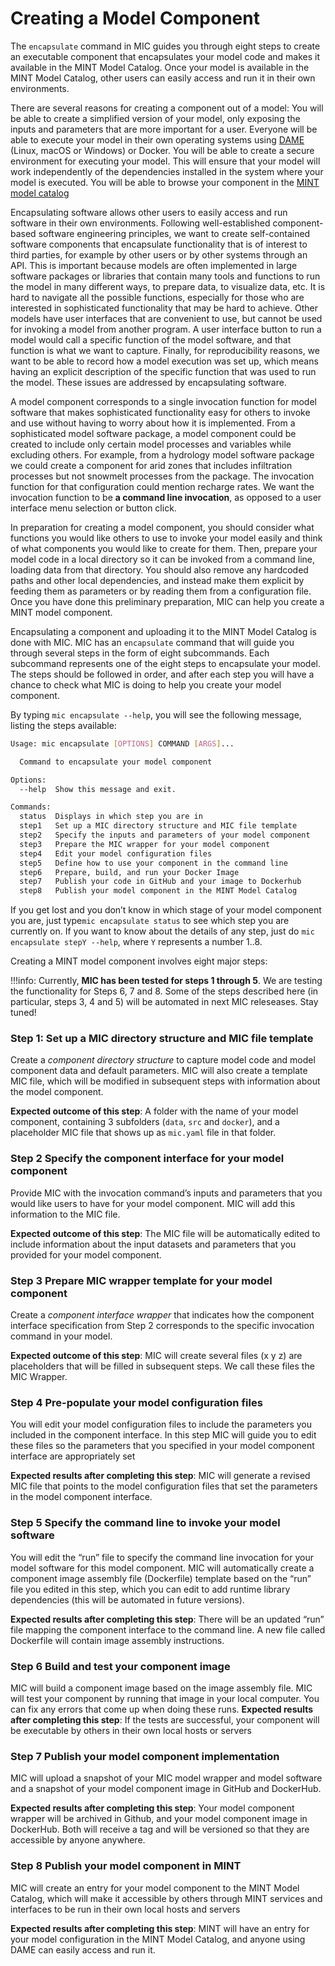 # Creating a Model Component

The `encapsulate` command  in MIC guides you through eight steps to create an executable component that encapsulates your model code and makes it available in the MINT Model Catalog. Once your model is available in the MINT Model Catalog, other users can easily access and run it in their own environments.

There are several reasons for creating a component out of a model:
You will be able to create a simplified version of your model, only exposing the inputs and parameters that are more important for a user.
Everyone will be able to execute your model in their own operating systems using [DAME](dame-cli.readthedocs.io/) (Linux, macOS or Windows) or Docker.
You will be able to create a secure environment for executing your model. This will ensure that your model will work independently of the dependencies installed in the system where your model is executed.
You will be able to browse your component in the [MINT model catalog](https://models.mint.isi.edu/)

Encapsulating software allows other users to easily access and run software in their own environments.  Following well-established component-based software engineering principles, we want to create self-contained software components that encapsulate functionality that is of interest to third parties, for example by other users or by other systems through an API.  This is important because models are often implemented in large software packages or libraries that contain many tools and functions to run the model in many different ways, to prepare data, to visualize data, etc.  It is hard to navigate all the possible functions, especially for those who are interested in sophisticated functionality that may be hard to achieve.  Other models have user interfaces that are convenient to use, but cannot be used for invoking a model from another program.  A user interface button to run a model would call a specific function of the model software, and that function is what we want to capture.  Finally, for reproducibility reasons, we want to be able to record how a model execution was set up, which means having an explicit description of the specific function that was used to run the model.  These issues are addressed by encapsulating software.

A model component corresponds to a single invocation function for model software that makes sophisticated functionality easy for others to invoke and use without having to worry about how it is implemented.  From a sophisticated model software package, a model component could be created to include only certain model processes and variables while excluding others. For example, from a hydrology model software package we could create a component for arid zones that includes infiltration processes but not snowmelt processes from the package.  The invocation function for that configuration could mention recharge rates.   We want the invocation function to be **a command line invocation**, as opposed to a user interface menu selection or button click.  

In preparation for creating a model component, you should consider what functions you would like others to use to invoke your model easily and think of what components you would like to create for them. Then, prepare your model code in a local directory so it can be invoked from a command line, loading data from that directory.  You should also remove any hardcoded paths and other local dependencies, and instead make them explicit by feeding them as parameters or by reading them from a configuration file.  Once you have done this preliminary preparation, MIC can help you create a MINT model component.

Encapsulating a component and uploading it to the MINT Model Catalog is done with MIC.   MIC has an `encapsulate` command that will guide you through several steps in the form of  eight subcommands. Each subcommand represents one of the eight steps to encapsulate your model. The steps should be followed in order, and after each step you will have a chance to check what MIC is doing to help you create your model component.

By typing `mic encapsulate --help`, you will see the following message, listing the steps available:

```bash
Usage: mic encapsulate [OPTIONS] COMMAND [ARGS]...

  Command to encapsulate your model component

Options:
  --help  Show this message and exit.

Commands:
  status  Displays in which step you are in
  step1   Set up a MIC directory structure and MIC file template
  step2   Specify the inputs and parameters of your model component
  step3   Prepare the MIC wrapper for your model component
  step4   Edit your model configuration files 
  step5   Define how to use your component in the command line
  step6   Prepare, build, and run your Docker Image
  step7   Publish your code in GitHub and your image to Dockerhub
  step8   Publish your model component in the MINT Model Catalog
```

If you get lost and you don’t know in which stage of your model component you are,  just type`mic encapsulate status` to see which step you are currently on. If you want to know about the details of any step, just do `mic encapsulate stepY --help`, where `Y` represents a number 1..8.

Creating a MINT model component involves eight major steps:

!!!info:
  Currently, **MIC has been tested for steps 1 through 5**. We are testing the functionality for Steps 6, 7 and 8.
  Some of the steps described here (in particular, steps 3, 4 and 5) will be automated in next MIC releseases. Stay tuned!

### Step 1: Set up a MIC directory structure and MIC file template


Create a *component directory structure* to capture model code and model component data and default parameters. MIC will also create a template MIC file, which will be modified in subsequent steps with information about the model component.

**Expected outcome of this step**: A folder with the name of your model component, containing 3 subfolders (`data`, `src` and `docker`), and a placeholder MIC file that shows up as `mic.yaml` file in that folder.

### Step 2  Specify the component interface for your model component 
Provide MIC with the invocation command’s inputs and parameters that you would like users to have for your model component.  MIC will add this information to the MIC file.

**Expected outcome of this step**: The MIC file will be automatically edited to include information about the input datasets and parameters that you provided for your model component.

### Step 3   Prepare MIC wrapper template for your model component
Create a *component interface wrapper* that indicates how the component interface specification from Step 2 corresponds to the specific invocation command in your model.

**Expected outcome of this step**: MIC will create several files (x y z) are placeholders that will be filled in subsequent steps.  We call these files the MIC Wrapper.

### Step 4   Pre-populate your model configuration files
You will edit your  model configuration files to include the  parameters you included in the component interface. In this step MIC will guide you to edit these files so the parameters that you specified  in your model component interface are appropriately set

**Expected results after completing this step**: MIC will generate a revised MIC file that points to the model configuration files that set the  parameters in the model component interface.

### Step 5   Specify the command line to invoke your model software 
You will edit the “run” file to specify the command line invocation for your model software for this model component.  MIC will automatically create a component image assembly file (Dockerfile) template based on the “run” file you edited in this step, which you can edit to add runtime library dependencies (this will  be automated in future versions).

**Expected results after completing this step**:  There will be an updated “run” file mapping the component interface to the command line. A new file called Dockerfile will contain image assembly instructions.  

### Step 6  Build and test your component image
MIC will build a component  image based on the image assembly file.  MIC will test your component by running that image in your local computer.  You can fix any errors that come up when doing these runs.
**Expected results after completing this step**: If the tests are successful, your component will be executable by others in their own local hosts or servers

### Step 7   Publish your model component implementation
MIC will upload a snapshot of your MIC model wrapper and model software and a snapshot of your model component image in GitHub and DockerHub. 

**Expected results after completing this step**: Your model component wrapper will be archived in Github, and your model component  image in DockerHub. Both will receive a tag and will be versioned so that they are accessible by anyone anywhere.

### Step 8   Publish your model component in MINT
MIC will create an entry for your model component to the MINT Model Catalog, which will make it accessible by others through MINT services and interfaces to be run in their own local hosts and servers

**Expected results after completing this step**: MINT will have an entry for your model configuration in the MINT Model Catalog, and anyone using DAME can easily access and run it.
